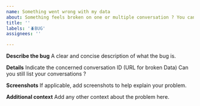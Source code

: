 ```yaml
---
name: Something went wrong with my data
about: Something feels broken on one or multiple conversation ? You cannot edit ? Out of sync ?
title: ''
labels: '🪲BUG'
assignees: ''

---
```


**Describe the bug**
A clear and concise description of what the bug is.

**Details**
Indicate the concerned conversation ID (URL for broken Data)
Can you still list your conversations ?

**Screenshots**
If applicable, add screenshots to help explain your problem.

**Additional context**
Add any other context about the problem here.
